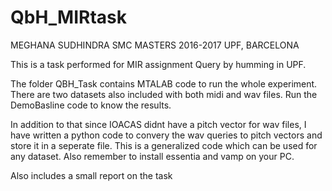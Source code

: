 # QbH_MIRtask

MEGHANA SUDHINDRA
SMC MASTERS 2016-2017
UPF, BARCELONA

This is a task performed for MIR assignment Query by humming in UPF.

The folder QBH_Task contains MTALAB code to run the whole experiment. There are two datasets also included with both midi and wav files.
Run the DemoBasline code to know the results. 

In addition to that since IOACAS didnt have a pitch vector for wav files, I have written a python code to convery the wav queries to pitch vectors and store it in a seperate file. This is a generalized code which can be used for any dataset. Also remember to install essentia and vamp on your PC.


Also includes a small report on the task
